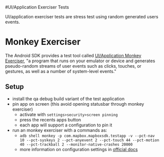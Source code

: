 #UI/Application Exerciser Tests

UI/application exerciser tests are stress test using random generated users events.

# Monkey Exerciser

The Android SDK provides a test tool called [UI/Application Monkey Exerciser](https://developer.android.com/studio/test/monkey),
"a program that runs on your emulator or device and generates pseudo-random streams of user events
such as clicks, touches, or gestures, as well as a number of system-level events."

## Setup

 - install the qa debug build variant of the test application
 - pin app on screen (this avoid opening statusbar through monkey exerciser)
   - activate with `settings>security>screen pinning`
   - press the recents apps button
   - each app will support a configuration to pin it 
 - run an monkey exerciser with a commands as:
   - `adb shell monkey -p com.mapbox.mapboxsdk.testapp -v --pct-nav 10 --pct-syskeys 2 --pct-anyevent 2 --pct-touch 44 --pct-motion 40 --pct-trackball 2 --monitor-native-crashes 20000`
   - more information on configuration settings in [official docs](https://developer.android.com/studio/test/monkey#command-options-reference)
